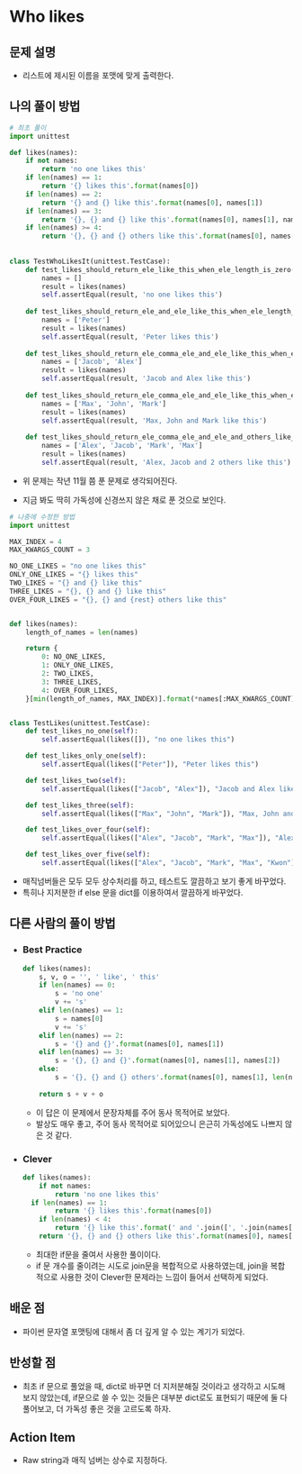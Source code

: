 # Who likes

## 문제 설명

* 리스트에 제시된 이름을 포맷에 맞게 출력한다.

## 나의 풀이 방법

```python
# 최초 풀이
import unittest

def likes(names):
    if not names:
        return 'no one likes this'
    if len(names) == 1:
        return '{} likes this'.format(names[0])
    if len(names) == 2:
        return '{} and {} like this'.format(names[0], names[1])
    if len(names) == 3:
        return '{}, {} and {} like this'.format(names[0], names[1], names[2])
    if len(names) >= 4:
        return '{}, {} and {} others like this'.format(names[0], names[1], len(names) - 2)
    
    
class TestWhoLikesIt(unittest.TestCase):
    def test_likes_should_return_ele_like_this_when_ele_length_is_zero(self):
        names = []
        result = likes(names) 
        self.assertEqual(result, 'no one likes this')
        
    def test_likes_should_return_ele_and_ele_like_this_when_ele_length_is_one(self):
        names = ['Peter']
        result = likes(names)
        self.assertEqual(result, 'Peter likes this')
        
    def test_likes_should_return_ele_comma_ele_and_ele_like_this_when_ele_length_is_two(self):
        names = ['Jacob', 'Alex']
        result = likes(names)
        self.assertEqual(result, 'Jacob and Alex like this')
        
    def test_likes_should_return_ele_comma_ele_and_ele_like_this_when_ele_length_is_three(self):
        names = ['Max', 'John', 'Mark']
        result = likes(names)
        self.assertEqual(result, 'Max, John and Mark like this')
        
    def test_likes_should_return_ele_comma_ele_and_ele_and_others_like_this_when_ele_length_is_four(self):
        names = ['Alex', 'Jacob', 'Mark', 'Max']
        result = likes(names)
        self.assertEqual(result, 'Alex, Jacob and 2 others like this')
```

* 위 문제는 작년 11월 쯤 푼 문제로 생각되어진다.

* 지금 봐도 딱히 가독성에 신경쓰지 않은 채로 푼 것으로 보인다.

  

```python
# 나중에 수정한 방법
import unittest

MAX_INDEX = 4
MAX_KWARGS_COUNT = 3

NO_ONE_LIKES = "no one likes this"
ONLY_ONE_LIKES = "{} likes this"
TWO_LIKES = "{} and {} like this"
THREE_LIKES = "{}, {} and {} like this"
OVER_FOUR_LIKES = "{}, {} and {rest} others like this"


def likes(names):
    length_of_names = len(names)

    return {
        0: NO_ONE_LIKES,
        1: ONLY_ONE_LIKES,
        2: TWO_LIKES,
        3: THREE_LIKES,
        4: OVER_FOUR_LIKES,
    }[min(length_of_names, MAX_INDEX)].format(*names[:MAX_KWARGS_COUNT], rest=length_of_names - 2)


class TestLikes(unittest.TestCase):
    def test_likes_no_one(self):
        self.assertEqual(likes([]), "no one likes this")

    def test_likes_only_one(self):
        self.assertEqual(likes(["Peter"]), "Peter likes this")

    def test_likes_two(self):
        self.assertEqual(likes(["Jacob", "Alex"]), "Jacob and Alex like this")

    def test_likes_three(self):
        self.assertEqual(likes(["Max", "John", "Mark"]), "Max, John and Mark like this")

    def test_likes_over_four(self):
        self.assertEqual(likes(["Alex", "Jacob", "Mark", "Max"]), "Alex, Jacob and 2 others like this")

    def test_likes_over_five(self):
        self.assertEqual(likes(["Alex", "Jacob", "Mark", "Max", "Kwon"]), "Alex, Jacob and 3 others like this")
```

*   매직넘버들은 모두 모두 상수처리를 하고, 테스트도 깔끔하고 보기 좋게 바꾸었다.
*   특히나 지저분한 if else 문을 dict를 이용하여서 깔끔하게 바꾸었다.

## 다른 사람의 풀이 방법

* ### Best Practice

  ```python
  def likes(names):
      s, v, o = '', ' like', ' this'
      if len(names) == 0:
          s = 'no one'
          v += 's'
      elif len(names) == 1:
          s = names[0]
          v += 's'
      elif len(names) == 2:
          s = '{} and {}'.format(names[0], names[1])
      elif len(names) == 3:
          s = '{}, {} and {}'.format(names[0], names[1], names[2])
      else:
          s = '{}, {} and {} others'.format(names[0], names[1], len(names) - 2)
          
      return s + v + o
  ```

  * 이 답은 이 문제에서 문장자체를 주어 동사 목적어로 보았다.
  * 발상도 매우 좋고, 주어 동사 목적어로 되어있으니 은근히 가독성에도 나쁘지 않은 것 같다.

  

* ### Clever

  ```python
  def likes(names):
      if not names:
          return 'no one likes this'
    if len(names) == 1:
          return '{} likes this'.format(names[0])
      if len(names) < 4:
          return '{} like this'.format(' and '.join([', '.join(names[:-1]), names[-1]]))
      return '{}, {} and {} others like this'.format(names[0], names[1], len(names) - 2)
  ```
  
  *   최대한 if문을 줄여서 사용한 풀이이다.
  *   if 문 개수를 줄이려는 시도로 join문을 복합적으로 사용하였는데, join을 복합 적으로 사용한 것이 Clever한 문제라는 느낌이 들어서 선택하게 되었다.

## 배운 점

*   파이썬 문자열 포맷팅에 대해서 좀 더 깊게 알 수 있는 계기가 되었다.

## 반성할 점

*   최초 if 문으로 풀었을 때, dict로 바꾸면 더 지저분해질 것이라고 생각하고 시도해  보지 않았는데, if문으로 쓸 수 있는 것들은 대부분 dict로도 표현되기 때문에 둘 다 풀어보고, 더 가독성 좋은 것을 고르도록 하자.

## Action Item

*   Raw string과 매직 넘버는 상수로 지정하다.


